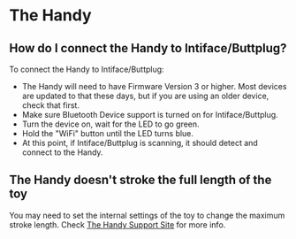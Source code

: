 # The Handy

## How do I connect the Handy to Intiface/Buttplug?

To connect the Handy to Intiface/Buttplug:

- The Handy will need to have Firmware Version 3 or higher. Most devices are updated to that these
  days, but if you are using an older device, check that first.
- Make sure Bluetooth Device support is turned on for Intiface/Buttplug.
- Turn the device on, wait for the LED to go green.
- Hold the "WiFi" button until the LED turns blue.
- At this point, if Intiface/Buttplug is scanning, it should detect and connect to the Handy.

## The Handy doesn't stroke the full length of the toy

You may need to set the internal settings of the toy to change the maximum stroke length. Check [The Handy Support Site](https://www.thehandy.com/support/) for more info.